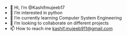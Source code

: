 - 👋 Hi, I’m @Kashifmujeeb17
- 👀 I’m interested in python 
- 🌱 I’m currently learning Computer System Engineering
- 💞️ I’m looking to collaborate on different projects
- 📫 How to reach me kashif.mujeeb911@gmail.com

<!---
Kashifmujeeb17/Kashifmujeeb17 is a ✨ special ✨ repository because its `README.md` (this file) appears on your GitHub profile.
You can click the Preview link to take a look at your changes.
--->
